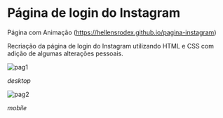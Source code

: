 # Página de login do Instagram

Página com Animação (https://hellensrodex.github.io/pagina-instagram)

Recriação da página de login do Instagram utilizando HTML e CSS com adição de algumas alterações pessoais.



![pag1](https://user-images.githubusercontent.com/107997962/177383698-3aac8cc5-88b3-4d7b-9c32-7dbc8dad469c.png)

*desktop*

![pag2](https://user-images.githubusercontent.com/107997962/177383750-e2ebe873-f601-4bbe-97e2-f3967164f6af.png)

*mobile*
